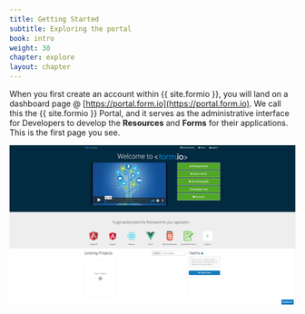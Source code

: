```yaml
---
title: Getting Started
subtitle: Exploring the portal
book: intro
weight: 30
chapter: explore
layout: chapter
---
```

When you first create an account within {{ site.formio }}, you will land on a dashboard page @ [https://portal.form.io](https://portal.form.io). We call this the {{ site.formio }} Portal, and it serves as the administrative interface for Developers to develop the **Resources** and **Forms** for their applications. This is the first page you see.

![](/assets/img/intro/formio-portal.png)
